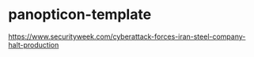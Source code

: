 # panopticon-template

https://www.securityweek.com/cyberattack-forces-iran-steel-company-halt-production
